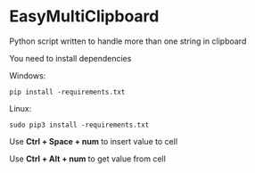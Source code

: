 # EasyMultiClipboard
Python script written to handle more than one string in clipboard

You need to install dependencies

Windows:
```
pip install -requirements.txt
```
Linux:
```
sudo pip3 install -requirements.txt
```

Use **Ctrl + Space + num** to insert value to cell

Use **Ctrl + Alt + num** to get value from cell
